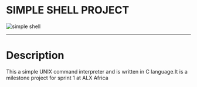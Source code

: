 # SIMPLE SHELL PROJECT


![simple shell](https://s3.amazonaws.com/intranet-projects-files/holbertonschool-low_level_programming/235/shell.jpeg)

***
# Description
This a simple UNIX command interpreter and is written in C language.It is a milestone project for sprint 1 at ALX Africa

